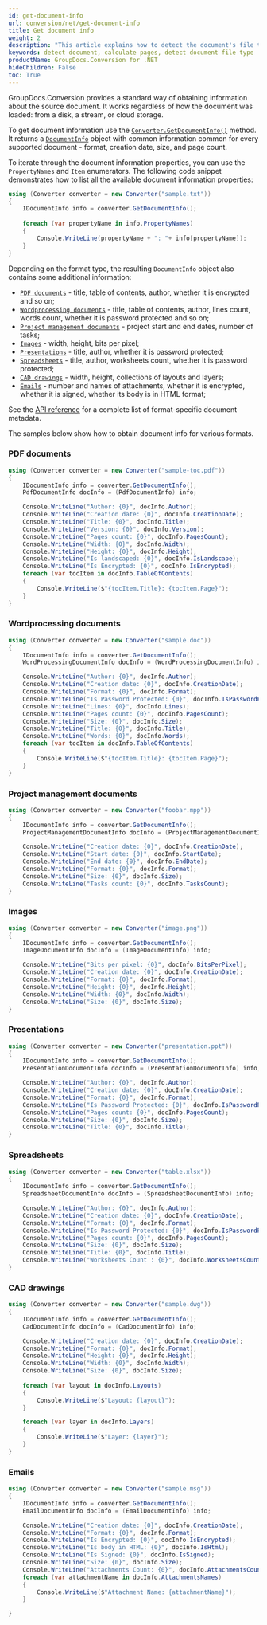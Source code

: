 ```yaml
---
id: get-document-info
url: conversion/net/get-document-info
title: Get document info
weight: 2
description: "This article explains how to detect the document's file type and calculate the number of pages when converting a file with GroupDocs.Conversion for .NET."
keywords: detect document, calculate pages, detect document file type
productName: GroupDocs.Conversion for .NET
hideChildren: False
toc: True
---
```

GroupDocs.Conversion provides a standard way of obtaining information about the source document. It works regardless of how the document was loaded: from a disk, a stream, or cloud storage.

To get document information use the [`Converter.GetDocumentInfo()`](https://reference.groupdocs.com/conversion/net/groupdocs.conversion/converter/getdocumentinfo/) method. It returns a [`DocumentInfo`](https://reference.groupdocs.com/conversion/net/groupdocs.conversion.contracts/documentinfo/) object with common information common for every supported document - format, creation date, size, and page count. 

To iterate through the document information properties, you can use the `PropertyNames` and `Item` enumerators. The following code snippet demonstrates how to list all the available document information properties:

```csharp
using (Converter converter = new Converter("sample.txt"))
{
    IDocumentInfo info = converter.GetDocumentInfo();
    
    foreach (var propertyName in info.PropertyNames)
    {
        Console.WriteLine(propertyName + ": "+ info[propertyName]);
    }
}
```
Depending on the format type, the resulting `DocumentInfo` object also contains some additional information:

* [`PDF documents`](https://reference.groupdocs.com/conversion/net/groupdocs.conversion.contracts/pdfdocumentinfo/) - title, table of contents, author, whether it is encrypted and so on;
* [`Wordprocessing documents`](https://reference.groupdocs.com/conversion/net/groupdocs.conversion.contracts/wordprocessingdocumentinfo/) - title, table of contents, author, lines count, words count, whether it is password protected and so on;
* [`Project management documents`](https://reference.groupdocs.com/conversion/net/groupdocs.conversion.contracts/projectmanagementdocumentinfo/) - project start and end dates, number of tasks;
* [`Images`](https://reference.groupdocs.com/conversion/net/groupdocs.conversion.contracts/imagedocumentinfo/) - width, height, bits per pixel;
* [`Presentations`](https://reference.groupdocs.com/conversion/net/groupdocs.conversion.contracts/presentationdocumentinfo/) - title, author, whether it is password protected;
* [`Spreadsheets`](https://reference.groupdocs.com/conversion/net/groupdocs.conversion.contracts/spreadsheetdocumentinfo/) - title, author, worksheets count, whether it is password protected;
* [`CAD drawings`](https://reference.groupdocs.com/conversion/net/groupdocs.conversion.contracts/caddocumentinfo/) - width, height, collections of layouts and layers;
* [`Emails`](https://reference.groupdocs.com/conversion/net/groupdocs.conversion.contracts/emaildocumentinfo/) - number and names of attachments, whether it is encrypted, whether it is signed, whether its body is in HTML format;

See the [API reference](https://reference.groupdocs.com/conversion/net/groupdocs.conversion.contracts/) for a complete list of format-specific document metadata.

The samples below show how to obtain document info for various formats.

### PDF documents

```csharp
using (Converter converter = new Converter("sample-toc.pdf"))
{
    IDocumentInfo info = converter.GetDocumentInfo();
    PdfDocumentInfo docInfo = (PdfDocumentInfo) info;

    Console.WriteLine("Author: {0}", docInfo.Author);
    Console.WriteLine("Creation date: {0}", docInfo.CreationDate);
    Console.WriteLine("Title: {0}", docInfo.Title);
    Console.WriteLine("Version: {0}", docInfo.Version);
    Console.WriteLine("Pages count: {0}", docInfo.PagesCount);
    Console.WriteLine("Width: {0}", docInfo.Width);
    Console.WriteLine("Height: {0}", docInfo.Height);
    Console.WriteLine("Is landscaped: {0}", docInfo.IsLandscape);
    Console.WriteLine("Is Encrypted: {0}", docInfo.IsEncrypted);
    foreach (var tocItem in docInfo.TableOfContents)
    {
        Console.WriteLine($"{tocItem.Title}: {tocItem.Page}");
    }
}
```

### Wordprocessing documents

```csharp
using (Converter converter = new Converter("sample.doc"))
{
    IDocumentInfo info = converter.GetDocumentInfo();
    WordProcessingDocumentInfo docInfo = (WordProcessingDocumentInfo) info;

    Console.WriteLine("Author: {0}", docInfo.Author);
    Console.WriteLine("Creation date: {0}", docInfo.CreationDate);
    Console.WriteLine("Format: {0}", docInfo.Format);
    Console.WriteLine("Is Password Protected: {0}", docInfo.IsPasswordProtected);
    Console.WriteLine("Lines: {0}", docInfo.Lines);
    Console.WriteLine("Pages count: {0}", docInfo.PagesCount);
    Console.WriteLine("Size: {0}", docInfo.Size);
    Console.WriteLine("Title: {0}", docInfo.Title);               
    Console.WriteLine("Words: {0}", docInfo.Words);
    foreach (var tocItem in docInfo.TableOfContents)
    {
        Console.WriteLine($"{tocItem.Title}: {tocItem.Page}");
    }
}
```

### Project management documents

```csharp
using (Converter converter = new Converter("foobar.mpp"))
{
    IDocumentInfo info = converter.GetDocumentInfo();
    ProjectManagementDocumentInfo docInfo = (ProjectManagementDocumentInfo) info;

    Console.WriteLine("Creation date: {0}", docInfo.CreationDate);
    Console.WriteLine("Start date: {0}", docInfo.StartDate);
    Console.WriteLine("End date: {0}", docInfo.EndDate);
    Console.WriteLine("Format: {0}", docInfo.Format);
    Console.WriteLine("Size: {0}", docInfo.Size);
    Console.WriteLine("Tasks count: {0}", docInfo.TasksCount);        
}
```

### Images

```csharp
using (Converter converter = new Converter("image.png"))
{
    IDocumentInfo info = converter.GetDocumentInfo();
    ImageDocumentInfo docInfo = (ImageDocumentInfo) info;

    Console.WriteLine("Bits per pixel: {0}", docInfo.BitsPerPixel);
    Console.WriteLine("Creation date: {0}", docInfo.CreationDate);
    Console.WriteLine("Format: {0}", docInfo.Format);
    Console.WriteLine("Height: {0}", docInfo.Height);
    Console.WriteLine("Width: {0}", docInfo.Width);    
    Console.WriteLine("Size: {0}", docInfo.Size);
}
```

### Presentations

```csharp
using (Converter converter = new Converter("presentation.ppt"))
{
    IDocumentInfo info = converter.GetDocumentInfo();
    PresentationDocumentInfo docInfo = (PresentationDocumentInfo) info;

    Console.WriteLine("Author: {0}", docInfo.Author);
    Console.WriteLine("Creation date: {0}", docInfo.CreationDate);
    Console.WriteLine("Format: {0}", docInfo.Format);
    Console.WriteLine("Is Password Protected: {0}", docInfo.IsPasswordProtected);    
    Console.WriteLine("Pages count: {0}", docInfo.PagesCount);
    Console.WriteLine("Size: {0}", docInfo.Size);
    Console.WriteLine("Title: {0}", docInfo.Title);               
}
```

### Spreadsheets

```csharp
using (Converter converter = new Converter("table.xlsx"))
{
    IDocumentInfo info = converter.GetDocumentInfo();
    SpreadsheetDocumentInfo docInfo = (SpreadsheetDocumentInfo) info;

    Console.WriteLine("Author: {0}", docInfo.Author);
    Console.WriteLine("Creation date: {0}", docInfo.CreationDate);
    Console.WriteLine("Format: {0}", docInfo.Format);
    Console.WriteLine("Is Password Protected: {0}", docInfo.IsPasswordProtected);    
    Console.WriteLine("Pages count: {0}", docInfo.PagesCount);
    Console.WriteLine("Size: {0}", docInfo.Size);
    Console.WriteLine("Title: {0}", docInfo.Title);
    Console.WriteLine("Worksheets Count : {0}", docInfo.WorksheetsCount);
}
```
### CAD drawings

```csharp
using (Converter converter = new Converter("sample.dwg"))
{
    IDocumentInfo info = converter.GetDocumentInfo();
    CadDocumentInfo docInfo = (CadDocumentInfo) info;

    Console.WriteLine("Creation date: {0}", docInfo.CreationDate);
    Console.WriteLine("Format: {0}", docInfo.Format);
    Console.WriteLine("Height: {0}", docInfo.Height);
    Console.WriteLine("Width: {0}", docInfo.Width);
    Console.WriteLine("Size: {0}", docInfo.Size);
    
    foreach (var layout in docInfo.Layouts)
    {
        Console.WriteLine($"Layout: {layout}");
    }

    foreach (var layer in docInfo.Layers)
    {
        Console.WriteLine($"Layer: {layer}");
    }
}
```

### Emails

```csharp
using (Converter converter = new Converter("sample.msg"))
{
    IDocumentInfo info = converter.GetDocumentInfo();
    EmailDocumentInfo docInfo = (EmailDocumentInfo) info;

    Console.WriteLine("Creation date: {0}", docInfo.CreationDate);
    Console.WriteLine("Format: {0}", docInfo.Format);
    Console.WriteLine("Is Encrypted: {0}", docInfo.IsEncrypted);
    Console.WriteLine("Is body in HTML: {0}", docInfo.IsHtml);
    Console.WriteLine("Is Signed: {0}", docInfo.IsSigned);
    Console.WriteLine("Size: {0}", docInfo.Size);
    Console.WriteLine("Attachments Count: {0}", docInfo.AttachmentsCount);
    foreach (var attachmentName in docInfo.AttachmentsNames)
    {
        Console.WriteLine($"Attachment Name: {attachmentName}");
    }

}
```
